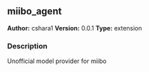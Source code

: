 ## miibo_agent

**Author:** cshara1
**Version:** 0.0.1
**Type:** extension

### Description
Unofficial model provider for miibo


